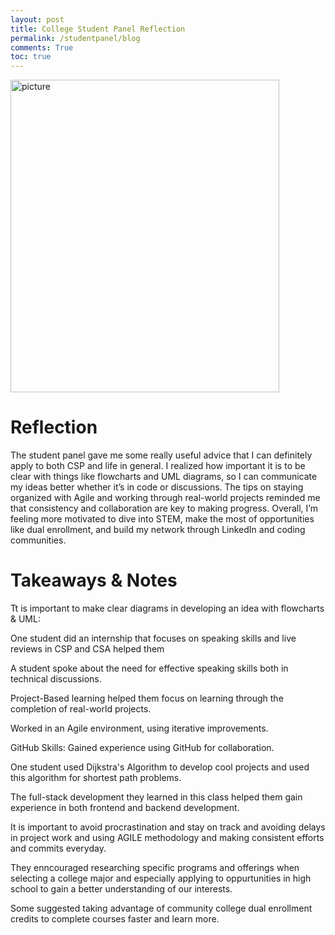 ```yaml
---
layout: post
title: College Student Panel Reflection
permalink: /studentpanel/blog
comments: True
toc: true
---
```

<img src="{{site.baseurl}}/images/IMG_3400.jpeg" alt="picture" width=430 height=500>

# Reflection

The student panel gave me some really useful advice that I can definitely apply to both CSP and life in general. I realized how important it is to be clear with things like flowcharts and UML diagrams, so I can communicate my ideas better whether it’s in code or discussions. The tips on staying organized with Agile and working through real-world projects reminded me that consistency and collaboration are key to making progress. Overall, I’m feeling more motivated to dive into STEM, make the most of opportunities like dual enrollment, and build my network through LinkedIn and coding communities.



# Takeaways & Notes

Tt is important to make clear diagrams in developing an idea with flowcharts & UML: 

One student did an internship that focuses on speaking skills and live reviews in CSP and CSA helped them

A student spoke about the need for effective speaking skills both in technical discussions.

Project-Based learning helped them focus on learning through the completion of real-world projects.

Worked in an Agile environment, using iterative improvements.

GitHub Skills: Gained experience using GitHub for collaboration.

One student used Dijkstra's Algorithm to develop cool projects and used this algorithm for shortest path problems.

The full-stack development they learned in this class helped them gain experience in both frontend and backend development.

It is important to avoid procrastination and stay on track and avoiding delays in project work and using AGILE methodology and making consistent efforts and commits everyday.

They enncouraged researching specific programs and offerings when selecting a college major and especially applying to oppurtunities in high school to gain a better understanding of our interests.

Some suggested taking advantage of community college dual enrollment credits to complete courses faster and learn more.